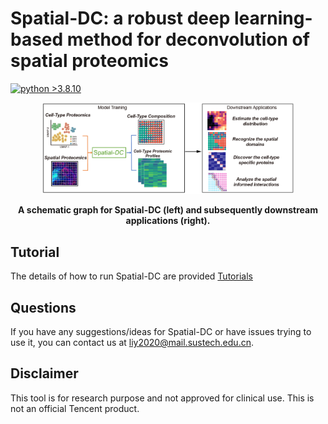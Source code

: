 # Spatial-DC: a robust deep learning-based method for deconvolution of spatial proteomics
[![python >3.8.10](https://img.shields.io/badge/python-3.8.10-brightgreen)](https://www.python.org/)

<p align="center">
  <img width="80%" src=workflow.jpg>
</p>

<p align="center"><strong>A schematic graph for Spatial-DC (left) and subsequently downstream applications (right). </strong></p>

## Tutorial
The details of how to run Spatial-DC are provided [Tutorials](https://liyuan-bioinfo.github.io/Spatial-DC/)

## Questions
If you have any suggestions/ideas for Spatial-DC or have issues trying to use it, you can contact us at liy2020@mail.sustech.edu.cn.

## Disclaimer
This tool is for research purpose and not approved for clinical use.
This is not an official Tencent product.
